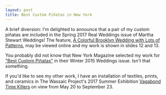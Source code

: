 ```yaml
---
layout: post
title: Best Custom Piñatas in New York
---
```

A brief diversion: I'm delighted to announce that a pair of my custom piñatas are included in the Spring 2017 Real Weddings issue of Martha Stewart Weddings! The feature, [A Colorful Brooklyn Wedding with Lots of Patterns](http://www.marthastewartweddings.com/612755/colorful-patterned-brooklyn-wedding-samm-blake#612386), may be viewed online and my work is shown in slides 12 and 13.

You probably did not know that New York Magazine selected my work for ["Best Custom Piñatas"](http://nymag.com/weddings/planner/2015/winter/all-custom-everything/) in their Winter 2015 Weddings issue. Isn't that something.

If you'd like to see my other work, I have an installation of textiles, prints, and ceramics in The Wassaic Project's 2017 Summer Exhibition [Vagabond Time Killers](http://wassaicproject.org/programming/exhibitions/upcoming/summer-2017-vagabond-time-killers/) on view from May 20 to September 23.
